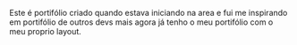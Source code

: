 Este é portifólio criado quando estava iniciando na area e fui me inspirando em portifólio de outros devs 
mais agora já tenho o meu portifólio com o meu proprio layout.
